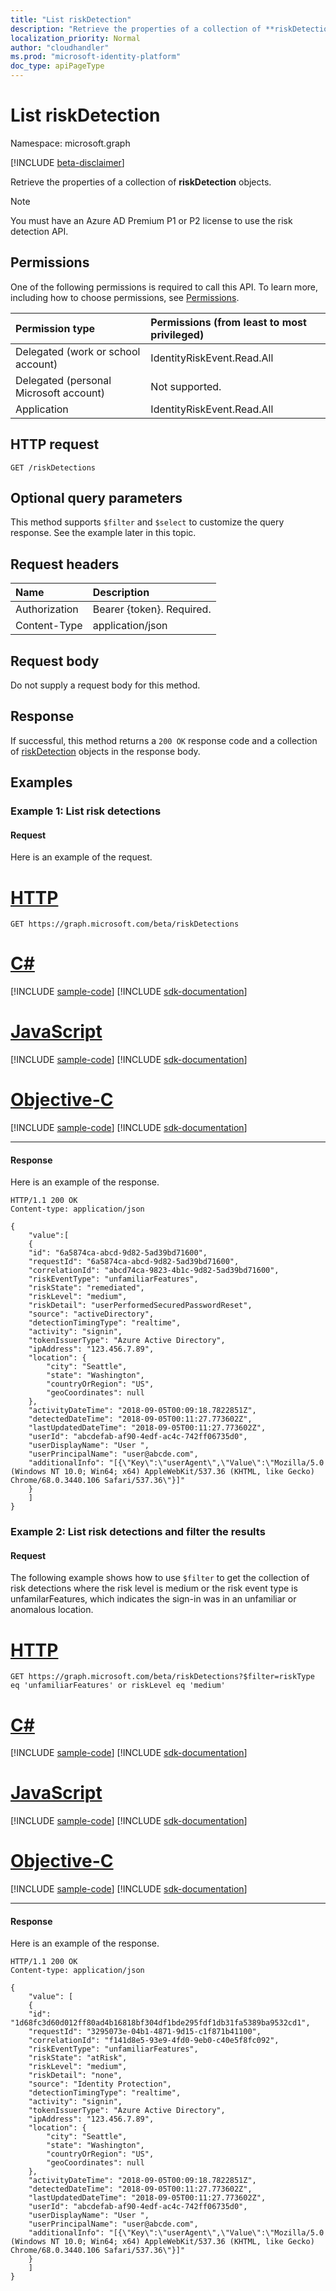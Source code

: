 ```yaml
---
title: "List riskDetection"
description: "Retrieve the properties of a collection of **riskDetection** object."
localization_priority: Normal
author: "cloudhandler"
ms.prod: "microsoft-identity-platform"
doc_type: apiPageType
---
```

# List riskDetection

Namespace: microsoft.graph

[!INCLUDE [beta-disclaimer](../../includes/beta-disclaimer.md)]

Retrieve the properties of a collection of **riskDetection** objects.

>[!NOTE]
>You must have an Azure AD Premium P1 or P2 license to use the risk detection API.

## Permissions

One of the following permissions is required to call this API. To learn more, including how to choose permissions, see [Permissions](/graph/permissions-reference).

|Permission type      | Permissions (from least to most privileged)              |
|:--------------------|:---------------------------------------------------------|
|Delegated (work or school account) | IdentityRiskEvent.Read.All    |
|Delegated (personal Microsoft account) | Not supported.    |
|Application | IdentityRiskEvent.Read.All |

## HTTP request
<!-- { "blockType": "ignored" } -->
```http
GET /riskDetections
```

## Optional query parameters

This method supports `$filter` and `$select` to customize the query response. See the example later in this topic. 

## Request headers

| Name      |Description|
|:----------|:----------|
| Authorization  | Bearer {token}. Required. |
| Content-Type | application/json |

## Request body

Do not supply a request body for this method.

## Response

If successful, this method returns a `200 OK` response code and a collection of [riskDetection](../resources/riskdetection.md) objects in the response body.

## Examples

### Example 1: List risk detections

#### Request

Here is an example of the request.

# [HTTP](#tab/http)
<!-- {
  "blockType": "request",
  "name": "list_riskDetection"
}-->

```msgraph-interactive
GET https://graph.microsoft.com/beta/riskDetections
```
# [C#](#tab/csharp)
[!INCLUDE [sample-code](../includes/snippets/csharp/list-riskdetection-csharp-snippets.md)]
[!INCLUDE [sdk-documentation](../includes/snippets/snippets-sdk-documentation-link.md)]

# [JavaScript](#tab/javascript)
[!INCLUDE [sample-code](../includes/snippets/javascript/list-riskdetection-javascript-snippets.md)]
[!INCLUDE [sdk-documentation](../includes/snippets/snippets-sdk-documentation-link.md)]

# [Objective-C](#tab/objc)
[!INCLUDE [sample-code](../includes/snippets/objc/list-riskdetection-objc-snippets.md)]
[!INCLUDE [sdk-documentation](../includes/snippets/snippets-sdk-documentation-link.md)]

---


#### Response

Here is an example of the response.
<!-- {
  "blockType": "response",
  "truncated": true,
  "isCollection": true,
  "@odata.type": "microsoft.graph.riskDetection"
} -->

```http
HTTP/1.1 200 OK
Content-type: application/json

{
    "value":[
    {
    "id": "6a5874ca-abcd-9d82-5ad39bd71600",
    "requestId": "6a5874ca-abcd-9d82-5ad39bd71600",
    "correlationId": "abcd74ca-9823-4b1c-9d82-5ad39bd71600",
    "riskEventType": "unfamiliarFeatures",
    "riskState": "remediated",
    "riskLevel": "medium",
    "riskDetail": "userPerformedSecuredPasswordReset",
    "source": "activeDirectory",
    "detectionTimingType": "realtime",
    "activity": "signin",
    "tokenIssuerType": "Azure Active Directory",
    "ipAddress": "123.456.7.89",
    "location": {
        "city": "Seattle",
        "state": "Washington",
        "countryOrRegion": "US",
        "geoCoordinates": null
    },
    "activityDateTime": "2018-09-05T00:09:18.7822851Z",
    "detectedDateTime": "2018-09-05T00:11:27.773602Z",
    "lastUpdatedDateTime": "2018-09-05T00:11:27.773602Z",
    "userId": "abcdefab-af90-4edf-ac4c-742ff06735d0",
    "userDisplayName": "User ",
    "userPrincipalName": "user@abcde.com",
    "additionalInfo": "[{\"Key\":\"userAgent\",\"Value\":\"Mozilla/5.0 (Windows NT 10.0; Win64; x64) AppleWebKit/537.36 (KHTML, like Gecko) Chrome/68.0.3440.106 Safari/537.36\"}]"
    }
    ]
}
```

### Example 2: List risk detections and filter the results

#### Request

The following example shows how to use `$filter` to get the collection of risk detections where the risk level is medium or the risk event type is unfamilarFeatures, which indicates the sign-in was in an unfamiliar or anomalous location.


# [HTTP](#tab/http)
<!-- {
  "blockType": "request",
  "name": "list_filter_riskDetections"
} -->

```msgraph-interactive
GET https://graph.microsoft.com/beta/riskDetections?$filter=riskType eq 'unfamiliarFeatures' or riskLevel eq 'medium'
```
# [C#](#tab/csharp)
[!INCLUDE [sample-code](../includes/snippets/csharp/list-filter-riskdetections-csharp-snippets.md)]
[!INCLUDE [sdk-documentation](../includes/snippets/snippets-sdk-documentation-link.md)]

# [JavaScript](#tab/javascript)
[!INCLUDE [sample-code](../includes/snippets/javascript/list-filter-riskdetections-javascript-snippets.md)]
[!INCLUDE [sdk-documentation](../includes/snippets/snippets-sdk-documentation-link.md)]

# [Objective-C](#tab/objc)
[!INCLUDE [sample-code](../includes/snippets/objc/list-filter-riskdetections-objc-snippets.md)]
[!INCLUDE [sdk-documentation](../includes/snippets/snippets-sdk-documentation-link.md)]

---


#### Response

Here is an example of the response.
<!-- {
  "blockType": "response",
  "truncated": true,
  "isCollection": true,
  "@odata.type": "microsoft.graph.riskDetection"
} -->

```http
HTTP/1.1 200 OK
Content-type: application/json

{
    "value": [
    {
    "id": "1d68fc3d60d012ff80ad4b16818bf304df1bde295fdf1db31fa5389ba9532cd1",
    "requestId": "3295073e-04b1-4871-9d15-c1f871b41100",
    "correlationId": "f141d8e5-93e9-4fd0-9eb0-c40e5f8fc092",
    "riskEventType": "unfamiliarFeatures",
    "riskState": "atRisk",
    "riskLevel": "medium",
    "riskDetail": "none",
    "source": "Identity Protection",
    "detectionTimingType": "realtime",
    "activity": "signin",
    "tokenIssuerType": "Azure Active Directory",
    "ipAddress": "123.456.7.89",
    "location": {
        "city": "Seattle",
        "state": "Washington",
        "countryOrRegion": "US",
        "geoCoordinates": null
    },
    "activityDateTime": "2018-09-05T00:09:18.7822851Z",
    "detectedDateTime": "2018-09-05T00:11:27.773602Z",
    "lastUpdatedDateTime": "2018-09-05T00:11:27.773602Z",
    "userId": "abcdefab-af90-4edf-ac4c-742ff06735d0",
    "userDisplayName": "User ",
    "userPrincipalName": "user@abcde.com",
    "additionalInfo": "[{\"Key\":\"userAgent\",\"Value\":\"Mozilla/5.0 (Windows NT 10.0; Win64; x64) AppleWebKit/537.36 (KHTML, like Gecko) Chrome/68.0.3440.106 Safari/537.36\"}]"
    }
    ]
}
```

<!-- uuid: 8fcb5dbc-d5aa-4681-8e31-b001d5168d79
2015-10-25 14:57:30 UTC -->
<!-- {
  "type": "#page.annotation",
  "description": "List riskDetections",
  "keywords": "",
  "section": "documentation",
  "tocPath": ""
}-->

